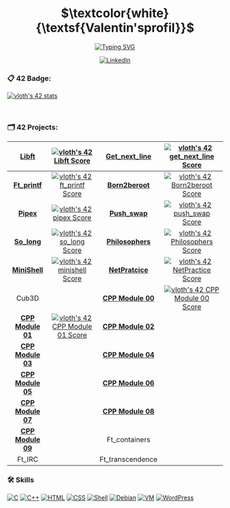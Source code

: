 <h1 align="center">$\textcolor{white}{\textsf{Valentin'sprofil}}$ </h1>

<p align="center">
  <a href="https://git.io/typing-svg"><img src="https://readme-typing-svg.demolab.com?font=Fira+Code&weight=700&duration=5&pause=1700&color=74F724&   center=true&width=435&lines=42+Student+%F0%9F%A7%91%E2%80%8D%F0%9F%8E%93;Junior+Full-Stack+Developer+%F0%9F%92%BB;Biggest+Star+Wars+Fan+%F0%9F%AA%90;Passionate+About+Video+Games+%F0%9F%8E%AE" alt="Typing SVG" /></a>
</p>

<p align="center">
  <a href="https://www.linkedin.com/in/loth-valentin-50378a231/">
    <img src="https://img.shields.io/badge/LinkedIn-0077B5?style=for-the-badge&logo=linkedin&logoColor=white" alt="LinkedIn">
  </a>
</p>


<h3>📋 42 Badge:</h3>
<p>
  <a href="https://github.com/JaeSeoKim/badge42"><img src="https://badge42.vercel.app/api/v2/clgqf682t003508lb85645y40/stats?cursusId=21&coalitionId=47"        alt="vloth's 42 stats" /></a>
</p>

</br>
<h3>🗂 42 Projects:</h3>

| **[Libft](https://github.com/El-cmd/libft)** |[![vloth's 42 Libft Score](https://badge42.vercel.app/api/v2/clgqf682t003508lb85645y40/project/2180153)](https://github.com/JaeSeoKim/badge42)| **[Get_next_line](https://github.com/El-cmd/get_next_line)** | <a href="https://github.com/JaeSeoKim/badge42"><img src="https://badge42.vercel.app/api/v2/clgqf682t003508lb85645y40/project/2208989" alt="vloth's 42 get_next_line Score" /></a>
| :------------: | :------------: | :------------: | :------------: |
| **[Ft_printf](https://github.com/El-cmd/ft_printf)** |<a href="https://github.com/JaeSeoKim/badge42"><img src="https://badge42.vercel.app/api/v2/clgqf682t003508lb85645y40/project/2357265" alt="vloth's 42 ft_printf Score" /></a> | **[Born2beroot]()** |<a href="https://github.com/JaeSeoKim/badge42"><img src="https://badge42.vercel.app/api/v2/clgqf682t003508lb85645y40/project/2292985" alt="vloth's 42 Born2beroot Score" /></a> | 
| **[Pipex](https://github.com/El-cmd/Pipex)** |<a href="https://github.com/JaeSeoKim/badge42"><img src="https://badge42.vercel.app/api/v2/clgqf682t003508lb85645y40/project/2402054" alt="vloth's 42 pipex Score" /></a> | **[Push_swap](https://github.com/El-cmd/Push_Swap-2.0)** |<a href="https://github.com/JaeSeoKim/badge42"><img src="https://badge42.vercel.app/api/v2/clgqf682t003508lb85645y40/project/2444994" alt="vloth's 42 push_swap Score" /></a>
| **[So_long](https://github.com/El-cmd/So_long)** |<a href="https://github.com/JaeSeoKim/badge42"><img src="https://badge42.vercel.app/api/v2/clgqf682t003508lb85645y40/project/2426054" alt="vloth's 42 so_long Score" /></a> | **[Philosophers](https://github.com/El-cmd/Philosopher)** |<a href="https://github.com/JaeSeoKim/badge42"><img src="https://badge42.vercel.app/api/v2/clgqf682t003508lb85645y40/project/2679629" alt="vloth's 42 Philosophers Score" /></a>
| **[MiniShell](https://github.com/El-cmd/My_MiniShell)** |<a href="https://github.com/JaeSeoKim/badge42"><img src="https://badge42.vercel.app/api/v2/clgqf682t003508lb85645y40/project/2908495" alt="vloth's 42 minishell Score" /></a> | **[NetPratcice]()** |<a href="https://github.com/JaeSeoKim/badge42"><img src="https://badge42.vercel.app/api/v2/clgqf682t003508lb85645y40/project/2923008" alt="vloth's 42 NetPractice Score" /></a>
| Cub3D | | **[CPP Module 00](https://github.com/El-cmd/PiscineCPP)** |<a href="https://github.com/JaeSeoKim/badge42"><img src="https://badge42.vercel.app/api/v2/clgqf682t003508lb85645y40/project/2929926" alt="vloth's 42 CPP Module 00 Score" /></a>
| **[CPP Module 01](https://github.com/El-cmd/PiscineCPP)** |<a href="https://github.com/JaeSeoKim/badge42"><img src="https://badge42.vercel.app/api/v2/clgqf682t003508lb85645y40/project/3043188" alt="vloth's 42 CPP Module 01 Score" /></a> | **[CPP Module 02](https://github.com/El-cmd/PiscineCPP)** |
| **[CPP Module 03](https://github.com/El-cmd/PiscineCPP)** | | **[CPP Module 04](https://github.com/El-cmd/PiscineCPP)** |
| **[CPP Module 05](https://github.com/El-cmd/PiscineCPP)** | | **[CPP Module 06](https://github.com/El-cmd/PiscineCPP)** |
| **[CPP Module 07](https://github.com/El-cmd/PiscineCPP)** | | **[CPP Module 08](https://github.com/El-cmd/PiscineCPP)** |
| **[CPP Module 09](https://github.com/El-cmd/PiscineCPP)** | | Ft_containers |
| Ft_IRC | | Ft_transcendence |

<h3>🛠 Skills</h3>

[![C](https://img.shields.io/badge/C-00599C?style=for-the-badge&logo=c&logoColor=white)](https://en.wikipedia.org/wiki/C_(programming_language))
[![C++](https://img.shields.io/badge/C++-00599C?style=for-the-badge&logo=c%2B%2B&logoColor=white)](https://en.wikipedia.org/wiki/C%2B%2B)
[![HTML](https://img.shields.io/badge/HTML-239120?style=for-the-badge&logo=html5&logoColor=white)](https://developer.mozilla.org/en-US/docs/Web/HTML)
[![CSS](https://img.shields.io/badge/CSS-239120?style=for-the-badge&logo=css3&logoColor=white)](https://developer.mozilla.org/en-US/docs/Web/CSS)
[![Shell](https://img.shields.io/badge/Shell-5391FE?style=for-the-badge&logo=gnu-bash&logoColor=white)](https://en.wikipedia.org/wiki/Bash_(Unix_shell))
[![Debian](https://img.shields.io/badge/Debian-A80030?style=for-the-badge&logo=debian&logoColor=white)](https://www.debian.org/)
[![VM](https://img.shields.io/badge/Virtual_Machines-183A61?style=for-the-badge&logo=virtualbox&logoColor=white)](https://www.virtualbox.org/)
[![WordPress](https://img.shields.io/badge/WordPress-21759B?style=for-the-badge&logo=wordpress&logoColor=white)](https://wordpress.org/)





